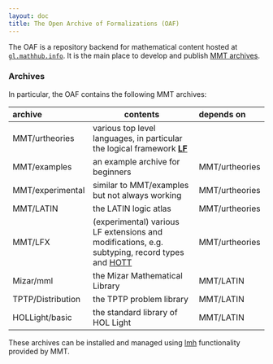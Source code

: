 ```yaml
---
layout: doc
title: The Open Archive of Formalizations (OAF)
---
```

The OAF is a repository backend for mathematical content hosted at [`gl.mathhub.info`](http://gl.mathhub.info).
It is the main place to develop and publish [MMT archives](archives.html).

### Archives
In particular, the OAF contains the following MMT archives:

archive |	contents |	depends on
:----- | -------- | :--------
MMT/urtheories |	various top level languages, in particular the logical framework [**LF**](https://en.wikipedia.org/wiki/Logical_framework#LF) | 	
MMT/examples	| an example archive for beginners	| MMT/urtheories
MMT/experimental	| similar to MMT/examples but not always working	| MMT/urtheories
MMT/LATIN	| the LATIN logic atlas	| MMT/urtheories
MMT/LFX | (experimental) various LF extensions and modifications, e.g. subtyping, record types and [HOTT](https://homotopytypetheory.org) | MMT/urtheories
Mizar/mml	| the Mizar Mathematical Library	| MMT/LATIN
TPTP/Distribution	| the TPTP problem library	| MMT/LATIN
HOLLight/basic	| the standard library of HOL Light	| MMT/LATIN


These archives can be installed and managed using [lmh](doc/applications/lmh/) functionality provided by MMT. 
